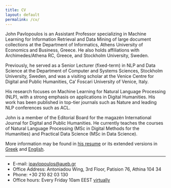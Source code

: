 ```yaml
---
title: CV
layout: default
permalink: /cv/
---
```


John Pavlopoulos is an Assistant Professor specializing in Machine Learning for Information Retrieval and Data Mining of large document collections at the Department of Informatics, Athens University of Economics and Business, Greece. He also holds affiliations with Archimedes/Athena RC, Greece, and Stockholm University, Sweden.

Previously, he served as a Senior Lecturer (fixed-term) in NLP and Data Science at the Department of Computer and Systems Sciences, Stockholm University, Sweden, and was a visiting scholar at the Venice Centre for Digital and Public Humanities, Ca’ Foscari University of Venice, Italy.

His research focuses on Machine Learning for Natural Language Processing (NLP), with a strong emphasis on applications in Digital Humanities. His work has been published in top-tier journals such as Nature and leading NLP conferences such as ACL. 

John is a member of the Editorial Board for the magazén International Journal for Digital and Public Humanities. 
He currently teaches the courses of Natural Language Processing (MSc in Digital Methods for the Humanities) and Practical Data Science (MSc in Data Science).

More information may be found in [his resume](files/CV.pdf) or its extended versions in [Greek](files/cv_gr.pdf) and [English](files/cv_en.pdf).

--- 
* E-mail: ipavlopoulos@aueb.gr
* Office Address: Antoniadou Wing, 3rd Floor, Patision 76, Athina 104 34
* Phone: +30 210 82 03 130
* Office hours: Every Friday 10am EEST [virtually](https://stockholmuniversity.zoom.us/j/65619504238)
